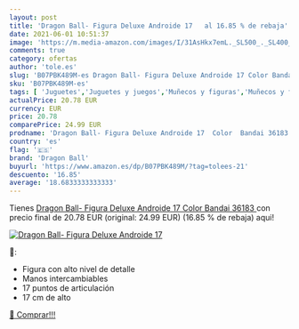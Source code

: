 ```yaml
---
layout: post
title: 'Dragon Ball- Figura Deluxe Androide 17   al 16.85 % de rebaja'
date: 2021-06-01 10:51:37
image: 'https://m.media-amazon.com/images/I/31AsHkx7emL._SL500_._SL400_.jpg'
comments: true
category: ofertas
author: 'tole.es'
slug: 'B07PBK489M-es Dragon Ball- Figura Deluxe Androide 17 Color Bandai 36183'
sku: 'B07PBK489M-es'
tags: [ 'Juguetes','Juguetes y juegos','Muñecos y figuras','Muñecos y figuras de acción','bandai','dragon ball', ]
actualPrice: 20.78 EUR
currency: EUR
price: 20.78
comparePrice: 24.99 EUR
prodname: 'Dragon Ball- Figura Deluxe Androide 17  Color  Bandai 36183 '
country: 'es'
flag: '🇪🇸'
brand: 'Dragon Ball'
buyurl: 'https://www.amazon.es/dp/B07PBK489M/?tag=tolees-21'
descuento: '16.85'
average: '18.6833333333333'
---
```


Tienes [Dragon Ball- Figura Deluxe Androide 17  Color  Bandai 36183 ](https://www.amazon.es/dp/B07PBK489M/?tag=tolees-21) con precio final de  20.78 EUR (original: 24.99 EUR) (16.85 %  de rebaja) aqui!

[![Dragon Ball- Figura Deluxe Androide 17  ](https://m.media-amazon.com/images/I/31AsHkx7emL._SL500_._SL400_.jpg)](https://www.amazon.es/dp/B07PBK489M/?tag=tolees-21)

🔎:

- Figura con alto nivel de detalle
- Manos intercambiables
- 17 puntos de articulación
- 17 cm de alto

[🛒 Comprar!!!](https://www.amazon.es/dp/B07PBK489M/?tag=tolees-21)
